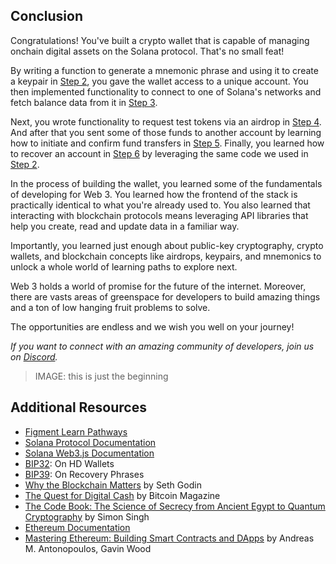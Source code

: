 ## Conclusion

Congratulations! You've built a crypto wallet that is capable of managing onchain digital assets on the Solana protocol. That's no small feat!

By writing a function to generate a mnemonic phrase and using it to create a keypair in [Step 2](https://learn.figment.io/tutorials/solana-wallet-dapp-step-2), you gave the wallet access to a unique account. You then implemented functionality to connect to one of Solana's networks and fetch balance data from it in [Step 3](https://learn.figment.io/tutorials/solana-wallet-dapp-step-3).

Next, you wrote functionality to request test tokens via an airdrop in [Step 4](https://learn.figment.io/tutorials/solana-wallet-dapp-step-4). And after that you sent some of those funds to another account by learning how to initiate and confirm fund transfers in [Step 5](https://learn.figment.io/tutorials/solana-wallet-dapp-step-5). Finally, you learned how to recover an account in [Step 6](https://learn.figment.io/tutorials/solana-wallet-dapp-step-6) by leveraging the same code we used in [Step 2](https://learn.figment.io/tutorials/solana-wallet-dapp-step-2).

In the process of building the wallet, you learned some of the fundamentals of developing for Web 3. You learned how the frontend of the stack is practically identical to what you're already used to. You also learned that interacting with blockchain protocols means leveraging API libraries that help you create, read and update data in a familiar way.

Importantly, you learned just enough about public-key cryptography, crypto wallets, and blockchain concepts like airdrops, keypairs, and mnemonics to unlock a whole world of learning paths to explore next.

Web 3 holds a world of promise for the future of the internet. Moreover, there are vasts areas of greenspace for developers to build amazing things and a ton of low hanging fruit problems to solve.

The opportunities are endless and we wish you well on your journey!

_If you want to connect with an amazing community of developers, join us on [Discord](https://discord.gg/fszyM7K)._

> IMAGE: this is just the beginning

## Additional Resources

- [Figment Learn Pathways](https://learn.figment.io/)
- [Solana Protocol Documentation](https://docs.solana.com/developing/programming-model/overview)
- [Solana Web3.js Documentation](https://solana-labs.github.io/solana-web3.js/)
- [BIP32](https://github.com/bitcoin/bips/blob/master/bip-0032.mediawiki): On HD Wallets
- [BIP39](https://github.com/bitcoin/bips/blob/master/bip-0039.mediawiki): On Recovery Phrases
- [Why the Blockchain Matters](https://seths.blog/2021/05/why-the-blockchain-matters/) by Seth Godin
- [The Quest for Digital Cash](https://bitcoinmagazine.com/.amp/culture/bitcoin-adam-back-and-digital-cash) by Bitcoin Magazine
- [The Code Book: The Science of Secrecy from Ancient Egypt to Quantum Cryptography](https://www.worldcat.org/title/code-book-the-science-of-secrecy-from-ancient-egypt-to-quantum-cryptography/oclc/738479322) by Simon Singh
- [Ethereum Documentation]()
- [Mastering Ethereum: Building Smart Contracts and DApps](https://github.com/ethereumbook/ethereumbook) by Andreas M. Antonopoulos, Gavin Wood
